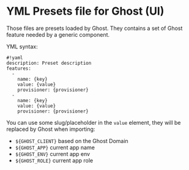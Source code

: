 YML Presets file for Ghost (UI)
===============================

Those files are presets loaded by Ghost.
They contains a set of Ghost feature needed by a generic component.

YML syntax:


```
#!yaml
description: Preset description
features:
  -
    name: {key}
    value: {value}
    provisioner: {provisioner}
  -
    name: {key}
    value: {value}
    provisioner: {provisioner}

```

You can use some slug/placeholder in the `value` element, they will be replaced by Ghost when importing:

* `${GHOST_CLIENT}` based on the Ghost Domain
* `${GHOST_APP}` current app name
* `${GHOST_ENV}` current app env
* `${GHOST_ROLE}` current app role

